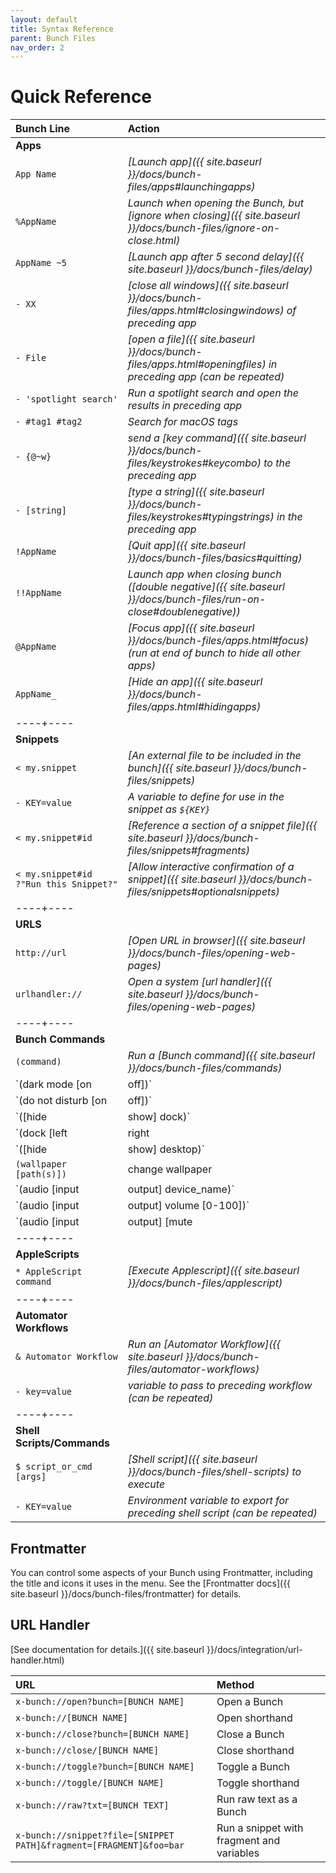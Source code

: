 ```yaml
---
layout: default
title: Syntax Reference
parent: Bunch Files
nav_order: 2
---
```

# Quick Reference

|Bunch Line|Action|
|:----|:----|
| __Apps__ |
|`App Name`|_[Launch app]({{ site.baseurl }}/docs/bunch-files/apps#launchingapps)_|
|`%AppName`|_Launch when opening the Bunch, but [ignore when closing]({{ site.baseurl }}/docs/bunch-files/ignore-on-close.html)_|
|`AppName ~5`|_[Launch app after 5 second delay]({{ site.baseurl }}/docs/bunch-files/delay)_|
|`- XX`|_[close all windows]({{ site.baseurl }}/docs/bunch-files/apps.html#closingwindows) of preceding app_|
|`- File`|_[open a file]({{ site.baseurl }}/docs/bunch-files/apps.html#openingfiles) in preceding app (can be repeated)_|
|`- 'spotlight search'` | _Run a spotlight search and open the results in preceding app_ |
| `- #tag1 #tag2` | _Search for macOS tags_ |
|`- {@~w}`|_send a [key command]({{ site.baseurl }}/docs/bunch-files/keystrokes#keycombo) to the preceding app_|
|`- [string]`|_[type a string]({{ site.baseurl }}/docs/bunch-files/keystrokes#typingstrings) in the preceding app_|
|`!AppName`|_[Quit app]({{ site.baseurl }}/docs/bunch-files/basics#quitting)_|
|`!!AppName`|_Launch app when closing bunch ([double negative]({{ site.baseurl }}/docs/bunch-files/run-on-close#doublenegative))_|
|`@AppName`|_[Focus app]({{ site.baseurl }}/docs/bunch-files/apps.html#focus) (run at end of bunch to hide all other apps)_|
|`AppName_`|_[Hide an app]({{ site.baseurl }}/docs/bunch-files/apps.html#hidingapps)_|
|----+----|
| __Snippets__ |
|`< my.snippet`|_[An external file to be included in the bunch]({{ site.baseurl }}/docs/bunch-files/snippets)_|
|`- KEY=value`|_A variable to define for use in the snippet as `${KEY}`_|
|`< my.snippet#id`|_[Reference a section of a snippet file]({{ site.baseurl }}/docs/bunch-files/snippets#fragments)_|
|`< my.snippet#id ?"Run this Snippet?"`|_[Allow interactive confirmation of a snippet]({{ site.baseurl }}/docs/bunch-files/snippets#optionalsnippets)_|
|----+----|
|__URLS__|
|`http://url`|_[Open URL in browser]({{ site.baseurl }}/docs/bunch-files/opening-web-pages)_|
|`urlhandler://`|_Open a system [url handler]({{ site.baseurl }}/docs/bunch-files/opening-web-pages)_|
|----+----|
|__Bunch Commands__|
|`(command)`|_Run a [Bunch command]({{ site.baseurl }}/docs/bunch-files/commands)_|
| `(dark mode [on|off])` | dark mode on/off |
| `(do not disturb [on|off])` | do not disturb on/off | 
| `([hide|show] dock)` | hide/show dock | 
| `(dock [left|right|bottom])` | dock left/right/bottom | 
| `([hide|show] desktop)` | hide/show desktop | 
| `(wallpaper [path(s)])` | change wallpaper | 
| `(audio [input|output] device_name)` | audio input/output | 
| `(audio [input|output] volume [0-100])` | audio volume | 
| `(audio [input|output] [mute|unmute])`| mute/unmute  audio |
|----+----|
|__AppleScripts__|
|`* AppleScript command`|_[Execute Applescript]({{ site.baseurl }}/docs/bunch-files/applescript)_|
|----+----|
|__Automator Workflows__|
|`& Automator Workflow`|_Run an [Automator Workflow]({{ site.baseurl }}/docs/bunch-files/automator-workflows)_|
|`- key=value`|_variable to pass to preceding workflow (can be repeated)_|
|----+----|
|__Shell Scripts/Commands__|
|`$ script_or_cmd [args]`|_[Shell script]({{ site.baseurl }}/docs/bunch-files/shell-scripts) to execute_|
|`- KEY=value`|_Environment variable to export for preceding shell script (can be repeated)_|

## Frontmatter

You can control some aspects of your Bunch using Frontmatter, including the title and icons it uses in the menu. See the [Frontmatter docs]({{ site.baseurl }}/docs/bunch-files/frontmatter) for details.

## URL Handler

[See documentation for details.]({{ site.baseurl }}/docs/integration/url-handler.html)

| URL | Method |
| :--- | :--- |
| `x-bunch://open?bunch=[BUNCH NAME]`  | Open a Bunch        |
| `x-bunch://[BUNCH NAME]`             | Open shorthand  |
| `x-bunch://close?bunch=[BUNCH NAME]` | Close a Bunch       |
| `x-bunch://close/[BUNCH NAME]`       | Close shorthand |
| `x-bunch://toggle?bunch=[BUNCH NAME]` | Toggle a Bunch       |
| `x-bunch://toggle/[BUNCH NAME]`       | Toggle shorthand |
| `x-bunch://raw?txt=[BUNCH TEXT]` | Run raw text as a Bunch       |
| `x-bunch://snippet?file=[SNIPPET PATH]&fragment=[FRAGMENT]&foo=bar`       | Run a snippet with fragment and variables |
